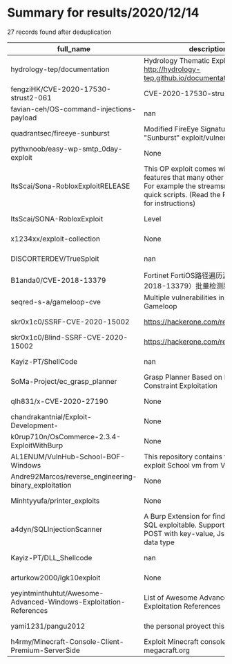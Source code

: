 
# Summary for results/2020/12/14
    
27 records found after deduplication

| full_name | description | html_url | matched_list | matched_count | pushed_at | size | stargazers_count | language | forks_count |
|-------------------------------------------------------------------|---------------------------------------------------------------------------------------------------------------------------------------------------------------------|--------------------------------------------------------------------------------------|-----------------------|-----------------|---------------------------|--------|--------------------|------------|---------------|
| hydrology-tep/documentation | Hydrology Thematic Exploitation guide http://hydrology-tep.github.io/documentation | https://github.com/hydrology-tep/documentation | ['exploit'] | 1 | 2020-12-14 10:41:16+00:00 | 95445 | 1 | Python | 4 |
| fengziHK/CVE-2020-17530-strust2-061 | CVE-2020-17530-strust2-061 | https://github.com/fengziHK/CVE-2020-17530-strust2-061 | ['cve-2'] | 1 | 2020-12-14 06:57:07+00:00 | 1 | 5 | Python | 1 |
| favian-ceh/OS-command-injections-payload | nan | https://github.com/favian-ceh/OS-command-injections-payload | ['command injection'] | 1 | 2020-12-14 18:44:42+00:00 | 75 | 0 | nan | 0 |
| quadrantsec/fireeye-sunburst | Modified FireEye Signatures the "Sunburst" exploit/vulnerabilty. | https://github.com/quadrantsec/fireeye-sunburst | ['exploit'] | 1 | 2020-12-14 16:15:40+00:00 | 3 | 1 | | 1 |
| pythxnoob/easy-wp-smtp_0day-exploit | None | https://github.com/pythxnoob/easy-wp-smtp_0day-exploit | ['0day', 'exploit'] | 2 | 2020-12-14 15:36:12+00:00 | 3 | 0 | Python | 0 |
| ItsScai/Sona-RobloxExploitRELEASE | This OP exploit comes with many features that many other things don't, For example the streamsniper or the quick scripts. (Read the README folder for instructions) | https://github.com/ItsScai/Sona-RobloxExploitRELEASE | ['exploit'] | 1 | 2020-12-14 16:15:04+00:00 | 12292 | 0 | | 0 |
| ItsScai/SONA-RobloxExploit | Level | https://github.com/ItsScai/SONA-RobloxExploit | ['exploit'] | 1 | 2020-12-14 14:54:56+00:00 | 0 | 0 | | 0 |
| x1234xx/exploit-collection | None | https://github.com/x1234xx/exploit-collection | ['exploit'] | 1 | 2020-12-14 15:42:09+00:00 | 21919 | 7 | | 10 |
| DISCORTERDEV/TrueSploit | nan | https://github.com/DISCORTERDEV/TrueSploit | ['sploit'] | 1 | 2020-12-14 12:25:28+00:00 | 1 | 0 | nan | 0 |
| B1anda0/CVE-2018-13379 | Fortinet FortiOS路径遍历漏洞 （CVE-2018-13379）批量检测脚本 | https://github.com/B1anda0/CVE-2018-13379 | ['cve-2'] | 1 | 2020-12-14 12:20:00+00:00 | 17 | 8 | Python | 1 |
| seqred-s-a/gameloop-cve | Multiple vulnerabilities in Tencent Gameloop | https://github.com/seqred-s-a/gameloop-cve | ['exploit'] | 1 | 2020-12-14 11:18:03+00:00 | 2 | 0 | | 1 |
| skr0x1c0/SSRF-CVE-2020-15002 | https://hackerone.com/reports/863553 | https://github.com/skr0x1c0/SSRF-CVE-2020-15002 | ['cve-2'] | 1 | 2020-12-14 07:56:55+00:00 | 23 | 0 | Go | 0 |
| skr0x1c0/Blind-SSRF-CVE-2020-15002 | https://hackerone.com/reports/865652 | https://github.com/skr0x1c0/Blind-SSRF-CVE-2020-15002 | ['cve-2'] | 1 | 2020-12-14 07:49:55+00:00 | 6 | 0 | Go | 0 |
| Kayiz-PT/ShellCode | nan | https://github.com/Kayiz-PT/ShellCode | ['shellcode'] | 1 | 2020-12-14 06:51:27+00:00 | 0 | 0 | | 0 |
| SoMa-Project/ec_grasp_planner | Grasp Planner Based on Environmental Constraint Exploitation | https://github.com/SoMa-Project/ec_grasp_planner | ['exploit'] | 1 | 2020-12-14 13:59:03+00:00 | 7005 | 6 | Python | 3 |
| qlh831/x-CVE-2020-27190 | None | https://github.com/qlh831/x-CVE-2020-27190 | ['cve-2'] | 1 | 2020-12-14 06:44:55+00:00 | 1 | 0 | | 0 |
| chandrakantnial/Exploit-Development- | None | https://github.com/chandrakantnial/Exploit-Development- | ['exploit'] | 1 | 2020-12-14 06:02:51+00:00 | 3148 | 0 | | 0 |
| k0rup710n/OsCommerce-2.3.4-ExploitWithBurp | None | https://github.com/k0rup710n/OsCommerce-2.3.4-ExploitWithBurp | ['exploit'] | 1 | 2020-12-14 01:21:12+00:00 | 2 | 0 | Python | 0 |
| AL1ENUM/VulnHub-School-BOF-Windows | This repository contains the scripts to exploit School vm from VulnHub | https://github.com/AL1ENUM/VulnHub-School-BOF-Windows | ['exploit'] | 1 | 2020-12-14 01:20:22+00:00 | 11 | 0 | Python | 0 |
| Andre92Marcos/reverse_engineering-binary_exploitation | None | https://github.com/Andre92Marcos/reverse_engineering-binary_exploitation | ['exploit'] | 1 | 2020-12-14 14:54:44+00:00 | 14 | 0 | Python | 0 |
| Minhtyyufa/printer_exploits | None | https://github.com/Minhtyyufa/printer_exploits | ['exploit'] | 1 | 2020-12-14 21:34:14+00:00 | 20 | 0 | Python | 0 |
| a4dyn/SQLInjectionScanner | A Burp Extension for finding simple SQL exploitable. Supports GET and POST with key-value, Json and XML data type | https://github.com/a4dyn/SQLInjectionScanner | ['exploit'] | 1 | 2020-12-14 16:46:04+00:00 | 290 | 2 | Python | 1 |
| Kayiz-PT/DLL_Shellcode | nan | https://github.com/Kayiz-PT/DLL_Shellcode | ['shellcode'] | 1 | 2020-12-14 06:35:24+00:00 | 5356 | 0 | C++ | 1 |
| arturkow2000/lgk10exploit | None | https://github.com/arturkow2000/lgk10exploit | ['exploit'] | 1 | 2020-12-14 15:43:36+00:00 | 41037 | 14 | C | 3 |
| yeyintminthuhtut/Awesome-Advanced-Windows-Exploitation-References | List of Awesome Advanced Windows Exploitation References | https://github.com/yeyintminthuhtut/Awesome-Advanced-Windows-Exploitation-References | ['exploit'] | 1 | 2020-12-14 18:50:34+00:00 | 35 | 1019 | | 261 |
| yami1231/pangu2012 | the personal proyect this exploit | https://github.com/yami1231/pangu2012 | ['exploit'] | 1 | 2020-12-14 21:21:18+00:00 | 49 | 0 | C | 0 |
| h4rmy/Minecraft-Console-Client-Premium-ServerSide | Exploit Minecraft console for megacraft.org | https://github.com/h4rmy/Minecraft-Console-Client-Premium-ServerSide | ['exploit'] | 1 | 2020-12-14 01:43:51+00:00 | 71 | 0 | | 0 |
